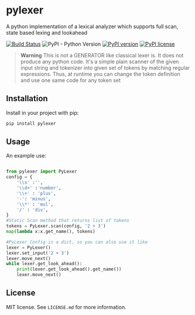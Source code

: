 pylexer
==========================
A python implementation of a lexical analyzer which supports full scan, state based lexing and lookahead


[![Build Status](https://travis-ci.org/subhajeet2107/pylexer.svg?branch=master)](https://travis-ci.org/subhajeet2107/pylexer) ![PyPI - Python Version](https://img.shields.io/pypi/pyversions/Django.svg) [![PyPI version](https://badge.fury.io/py/pylexer.svg)](https://badge.fury.io/py/pylexer) [![PyPI license](https://img.shields.io/pypi/l/ansicolortags.svg)](https://pypi.python.org/pypi/ansicolortags/)

> **Warning**
> This is not a GENERATOR like classical lexer is. It does not produce any python code. It's a simple plain scanner
> of the given input string and tokenizer into given set of tokens by matching regular expressions.
> Thus, at runtime you can change the token definition and use one same code for any token set

## Installation

Install in your project with pip:

```bash
pip install pylexer
```

## Usage

An example use:

```python

from pylexer import PyLexer
config = {
	'\\s' :'',
    '\\d+' :'number',
    '\\+' : 'plus',
    '-': 'minus',
    '\\*' : 'mul',
    '/' : 'div',
}
#Static Scan method that returns list of tokens
tokens = PyLexer.scan(config, '2 + 3')
map(lambda x:x.get_name(), tokens)

#PyLexer Config is a dict, so you can also use it like
lexer = PyLexer()
lexer.set_input('2 + 3')
lexer.move_next()
while lexer.get_look_ahead():
	print(lexer.get_look_ahead().get_name())
	lexer.move_next()


```

## License

MIT license. See `LICENSE.md` for more information.
